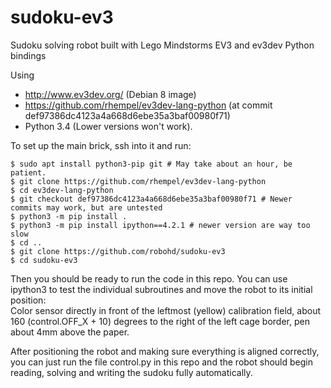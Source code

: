 # sudoku-ev3
Sudoku solving robot built with Lego Mindstorms EV3 and ev3dev Python bindings

Using
* http://www.ev3dev.org/ (Debian 8 image)
* https://github.com/rhempel/ev3dev-lang-python (at commit def97386dc4123a4a668d6ebe35a3baf00980f71)
* Python 3.4 (Lower versions won't work).

To set up the main brick, ssh into it and run:

    $ sudo apt install python3-pip git # May take about an hour, be patient.
    $ git clone https://github.com/rhempel/ev3dev-lang-python
    $ cd ev3dev-lang-python
    $ git checkout def97386dc4123a4a668d6ebe35a3baf00980f71 # Newer commits may work, but are untested
    $ python3 -m pip install .
    $ python3 -m pip install ipython==4.2.1 # newer version are way too slow
    $ cd ..
    $ git clone https://github.com/robohd/sudoku-ev3
    $ cd sudoku-ev3

Then you should be ready to run the code in this repo. You can use
ipython3 to test the individual subroutines and move the robot to its
initial position:  
Color sensor directly in front of the leftmost (yellow) calibration field,
about 160 (control.OFF_X + 10) degrees to the right of the left cage border,
pen about 4mm above the paper.

After positioning the robot and making sure everything is aligned correctly,
you can just run the file control.py in this repo and the robot should begin
reading, solving and writing the sudoku fully automatically.
